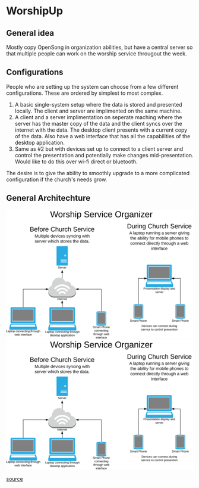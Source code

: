 # WorshipUp

## General idea
Mostly copy OpenSong in organization abilities, but have a central server so that multiple people can work on the worship service througout the week.

## Configurations
People who are setting up the system can choose from a few different configurations. These are ordered by simplest to most complex.

1. A basic single-system setup where the data is stored and presented locally. The client and server are implimented on the same machine.
2. A client and a server implimentation on seperate maching where the server has the master copy of the data and the client syncs over the internet with the data. The desktop client presents with a current copy of the data. Also have a web interface that has all the capabilities of the desktop application.
3. Same as #2 but with devices set up to connect to a client server and control the presentation and potentially make changes mid-presentation. Would like to do this over wi-fi direct or bluetooth.

The desire is to give the ability to smoothly upgrade to a more complicated configuration if the church's needs grow.

## General Architechture
![Architecture Chart](./architecture.svg)
<img src="./architecture.svg">

[source](https://www.lucidchart.com/invitations/accept/c311a15e-7224-4a86-ba2f-b82a73967ef2)